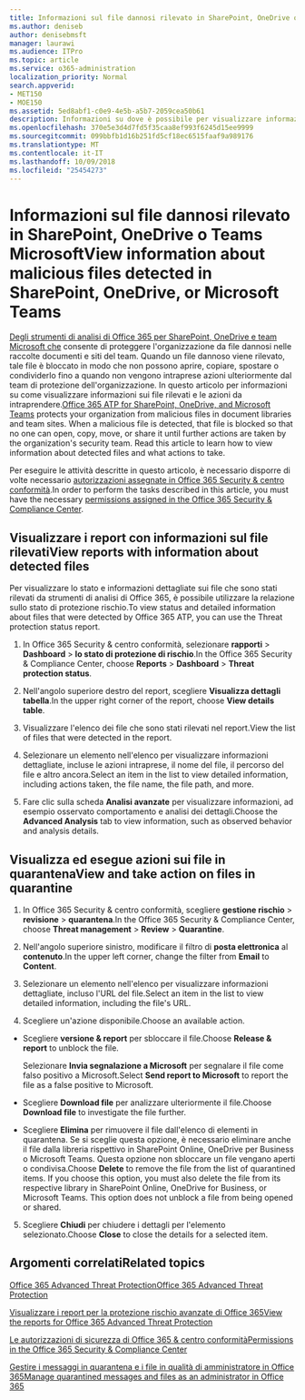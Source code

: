 ```yaml
---
title: Informazioni sul file dannosi rilevato in SharePoint, OneDrive o Teams Microsoft
ms.author: deniseb
author: denisebmsft
manager: laurawi
ms.audience: ITPro
ms.topic: article
ms.service: o365-administration
localization_priority: Normal
search.appverid:
- MET150
- MOE150
ms.assetid: 5ed8abf1-c0e9-4e5b-a5b7-2059cea50b61
description: Informazioni su dove è possibile per visualizzare informazioni sui file dannosi rilevato in SharePoint, OneDrive o team e come eseguire l'azione necessaria tali file.
ms.openlocfilehash: 370e5e3d4d7fd5f35caa8ef993f6245d15ee9999
ms.sourcegitcommit: 099bbfb1d16b251fd5cf18ec6515faaf9a989176
ms.translationtype: MT
ms.contentlocale: it-IT
ms.lasthandoff: 10/09/2018
ms.locfileid: "25454273"
---
```

# <a name="view-information-about-malicious-files-detected-in-sharepoint-onedrive-or-microsoft-teams"></a><span data-ttu-id="d66e1-103">Informazioni sul file dannosi rilevato in SharePoint, OneDrive o Teams Microsoft</span><span class="sxs-lookup"><span data-stu-id="d66e1-103">View information about malicious files detected in SharePoint, OneDrive, or Microsoft Teams</span></span>

<span data-ttu-id="d66e1-p101">[Degli strumenti di analisi di Office 365 per SharePoint, OneDrive e team Microsoft che](atp-for-spo-odb-and-teams.md) consente di proteggere l'organizzazione da file dannosi nelle raccolte documenti e siti del team. Quando un file dannoso viene rilevato, tale file è bloccato in modo che non possono aprire, copiare, spostare o condividerlo fino a quando non vengono intraprese azioni ulteriormente dal team di protezione dell'organizzazione. In questo articolo per informazioni su come visualizzare informazioni sui file rilevati e le azioni da intraprendere.</span><span class="sxs-lookup"><span data-stu-id="d66e1-p101">[Office 365 ATP for SharePoint, OneDrive, and Microsoft Teams](atp-for-spo-odb-and-teams.md) protects your organization from malicious files in document libraries and team sites. When a malicious file is detected, that file is blocked so that no one can open, copy, move, or share it until further actions are taken by the organization's security team. Read this article to learn how to view information about detected files and what actions to take.</span></span> 

<span data-ttu-id="d66e1-107">Per eseguire le attività descritte in questo articolo, è necessario disporre di volte necessario [autorizzazioni assegnate in Office 365 Security &amp; centro conformità](permissions-in-the-security-and-compliance-center.md).</span><span class="sxs-lookup"><span data-stu-id="d66e1-107">In order to perform the tasks described in this article, you must have the necessary [permissions assigned in the Office 365 Security &amp; Compliance Center](permissions-in-the-security-and-compliance-center.md).</span></span> 
  
## <a name="view-reports-with-information-about-detected-files"></a><span data-ttu-id="d66e1-108">Visualizzare i report con informazioni sul file rilevati</span><span class="sxs-lookup"><span data-stu-id="d66e1-108">View reports with information about detected files</span></span>

<span data-ttu-id="d66e1-109">Per visualizzare lo stato e informazioni dettagliate sui file che sono stati rilevati da strumenti di analisi di Office 365, è possibile utilizzare la relazione sullo stato di protezione rischio.</span><span class="sxs-lookup"><span data-stu-id="d66e1-109">To view status and detailed information about files that were detected by Office 365 ATP, you can use the Threat protection status report.</span></span>
  
1. <span data-ttu-id="d66e1-110">In Office 365 Security &amp; centro conformità, selezionare **rapporti** \> **Dashboard** \> **lo stato di protezione di rischio**.</span><span class="sxs-lookup"><span data-stu-id="d66e1-110">In the Office 365 Security &amp; Compliance Center, choose **Reports** \> **Dashboard** \> **Threat protection status**.</span></span>
    
2. <span data-ttu-id="d66e1-111">Nell'angolo superiore destro del report, scegliere **Visualizza dettagli tabella**.</span><span class="sxs-lookup"><span data-stu-id="d66e1-111">In the upper right corner of the report, choose **View details table**.</span></span>
    
3. <span data-ttu-id="d66e1-112">Visualizzare l'elenco dei file che sono stati rilevati nel report.</span><span class="sxs-lookup"><span data-stu-id="d66e1-112">View the list of files that were detected in the report.</span></span>
    
4. <span data-ttu-id="d66e1-113">Selezionare un elemento nell'elenco per visualizzare informazioni dettagliate, incluse le azioni intraprese, il nome del file, il percorso del file e altro ancora.</span><span class="sxs-lookup"><span data-stu-id="d66e1-113">Select an item in the list to view detailed information, including actions taken, the file name, the file path, and more.</span></span>
    
5. <span data-ttu-id="d66e1-114">Fare clic sulla scheda **Analisi avanzate** per visualizzare informazioni, ad esempio osservato comportamento e analisi dei dettagli.</span><span class="sxs-lookup"><span data-stu-id="d66e1-114">Choose the **Advanced Analysis** tab to view information, such as observed behavior and analysis details.</span></span> 
  
## <a name="view-and-take-action-on-files-in-quarantine"></a><span data-ttu-id="d66e1-115">Visualizza ed esegue azioni sui file in quarantena</span><span class="sxs-lookup"><span data-stu-id="d66e1-115">View and take action on files in quarantine</span></span>

1. <span data-ttu-id="d66e1-116">In Office 365 Security &amp; centro conformità, scegliere **gestione rischio** \> **revisione** \> **quarantena**.</span><span class="sxs-lookup"><span data-stu-id="d66e1-116">In the Office 365 Security &amp; Compliance Center, choose **Threat management** \> **Review** \> **Quarantine**.</span></span>
    
2. <span data-ttu-id="d66e1-117">Nell'angolo superiore sinistro, modificare il filtro di **posta elettronica** al **contenuto**.</span><span class="sxs-lookup"><span data-stu-id="d66e1-117">In the upper left corner, change the filter from **Email** to **Content**.</span></span>
    
3. <span data-ttu-id="d66e1-118">Selezionare un elemento nell'elenco per visualizzare informazioni dettagliate, incluso l'URL del file.</span><span class="sxs-lookup"><span data-stu-id="d66e1-118">Select an item in the list to view detailed information, including the file's URL.</span></span>
    
4. <span data-ttu-id="d66e1-119">Scegliere un'azione disponibile.</span><span class="sxs-lookup"><span data-stu-id="d66e1-119">Choose an available action.</span></span>
    
  - <span data-ttu-id="d66e1-120">Scegliere **versione &amp; report** per sbloccare il file.</span><span class="sxs-lookup"><span data-stu-id="d66e1-120">Choose **Release &amp; report** to unblock the file.</span></span> 
    
    <span data-ttu-id="d66e1-121">Selezionare **Invia segnalazione a Microsoft** per segnalare il file come falso positivo a Microsoft.</span><span class="sxs-lookup"><span data-stu-id="d66e1-121">Select **Send report to Microsoft** to report the file as a false positive to Microsoft.</span></span> 
    
  - <span data-ttu-id="d66e1-122">Scegliere **Download file** per analizzare ulteriormente il file.</span><span class="sxs-lookup"><span data-stu-id="d66e1-122">Choose **Download file** to investigate the file further.</span></span> 
    
  - <span data-ttu-id="d66e1-p102">Scegliere **Elimina** per rimuovere il file dall'elenco di elementi in quarantena. Se si sceglie questa opzione, è necessario eliminare anche il file dalla libreria rispettivo in SharePoint Online, OneDrive per Business o Microsoft Teams. Questa opzione non sbloccare un file vengano aperti o condivisa.</span><span class="sxs-lookup"><span data-stu-id="d66e1-p102">Choose **Delete** to remove the file from the list of quarantined items. If you choose this option, you must also delete the file from its respective library in SharePoint Online, OneDrive for Business, or Microsoft Teams. This option does not unblock a file from being opened or shared.</span></span> 
    
5. <span data-ttu-id="d66e1-126">Scegliere **Chiudi** per chiudere i dettagli per l'elemento selezionato.</span><span class="sxs-lookup"><span data-stu-id="d66e1-126">Choose **Close** to close the details for a selected item.</span></span> 
  
## <a name="related-topics"></a><span data-ttu-id="d66e1-127">Argomenti correlati</span><span class="sxs-lookup"><span data-stu-id="d66e1-127">Related topics</span></span>

[<span data-ttu-id="d66e1-128">Office 365 Advanced Threat Protection</span><span class="sxs-lookup"><span data-stu-id="d66e1-128">Office 365 Advanced Threat Protection</span></span>](office-365-atp.md)
  
[<span data-ttu-id="d66e1-129">Visualizzare i report per la protezione rischio avanzate di Office 365</span><span class="sxs-lookup"><span data-stu-id="d66e1-129">View the reports for Office 365 Advanced Threat Protection</span></span>](view-reports-for-atp.md)
  
[<span data-ttu-id="d66e1-130">Le autorizzazioni di sicurezza di Office 365 &amp; centro conformità</span><span class="sxs-lookup"><span data-stu-id="d66e1-130">Permissions in the Office 365 Security &amp; Compliance Center</span></span>](permissions-in-the-security-and-compliance-center.md)

[<span data-ttu-id="d66e1-131">Gestire i messaggi in quarantena e i file in qualità di amministratore in Office 365</span><span class="sxs-lookup"><span data-stu-id="d66e1-131">Manage quarantined messages and files as an administrator in Office 365</span></span>](manage-quarantined-messages-and-files.md)
  

